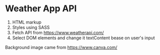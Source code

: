 # Weather App API


1) HTML markup
2) Styles using SASS
3) Fetch API from https://www.weatherapi.com/
4) Select DOM elements and change it textContent bease on user's input

Background image came from https://www.canva.com/

